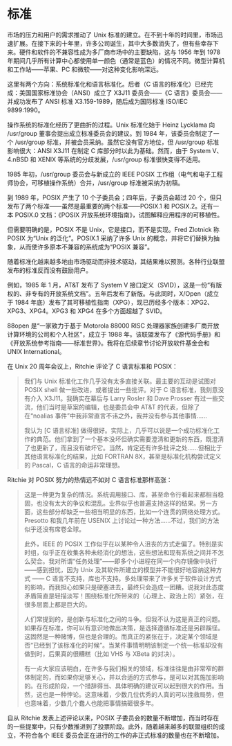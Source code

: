# 标准

市场的压力和用户的需求推动了 Unix 标准的建立。在不到十年的时间里，市场迅速扩展。在接下来的十年里，许多公司诞生，其中大多数消失了，但有些幸存下来。硬件和软件的不兼容性成为多厂商市场中的主要缺陷，这与 1956 年到 1978 年期间几乎所有计算中心都使用单一颜色（通常是蓝色）的情况不同。微型计算机和工作站——苹果、PC 和微软——对这种变化影响深远。

这里有两个方向：系统标准化和语言标准化。后者（C 语言的标准化）已经完成：美国国家标准协会（ANSI）成立了 X3J11 委员会——《C 语言》委员会——并成功发布了 ANSI 标准 X3.159-1989，随后成为国际标准 ISO/IEC 9899:1990。

操作系统的标准化经历了更曲折的过程。Unix 标准化始于 Heinz Lycklama 向 /usr/group 董事会提出成立标准委员会的建议。到 1984 年，该委员会制定了一个 /usr/group 标准，并被会员采纳。虽然它没有官方地位，但 /usr/group 标准影响很大：ANSI X3J11 在制定 C 库部分时以此为基础。然而，由于 System V、4.nBSD 和 XENIX 等系统的分歧发展，/usr/group 标准很快变得不适用。

1985 年初，/usr/group 委员会与新成立的 IEEE POSIX 工作组（电气和电子工程师协会，可移植操作系统）合并，/usr/group 标准被采纳为初稿。

到 1989 年，POSIX 产生了 10 个子委员会；四年后，子委员会超过 20 个，但只发布了两个标准——虽然是最重要的两个标准——POSIX.1 和 POSIX.2。还有一本 POSIX.0 文档：《POSIX 开放系统环境指南》，试图解释应用程序的可移植性。

但需要明确的是，POSIX 不是 Unix，它是接口，而不是实现。Fred Zlotnick 称 POSIX 为“Unix 的泛化”。POSIX.1 采纳了许多 Unix 的概念，并将它们替换为抽象，从而使许多原本不兼容的系统成为“POSIX 兼容”。

随着标准化越来越多地由市场驱动而非技术驱动，其结果难以预测。各种行业联盟发布的标准反而没有鼓励用户。

例如，1985 年 1 月，AT\&T 发布了 System V 接口定义（SVID），这是一份“有版权的、非专有的开放系统文档”。五年后发布了新版。与此同时，X/Open（成立于 1984 年底）发布了其可移植性指南（XPG），现已历经多个版本：XPG2、XPG3、XPG4。XPG3 和 XPG4 在多个方面超越了 SVID。

88open 是“一家致力于基于 Motorola 88000 RISC 处理器家族创建多厂商开放计算环境的公司和个人社区”，成立于 1988 年。该联盟发布了《源代码手册》和《开放系统参考指南——标准世界》。我将在后续章节讨论开放软件基金会和 UNIX International。

在 Unix 20 周年会议上，Ritchie 评论了 C 语言标准和 POSIX：

>我们与 Unix 标准化工作几乎没有太多直接关联。最主要的互动是试图对 POSIX shell 做一些改进，或者提出一些批评。对于 C 语言标准，我刻意没有介入 X3J11。我确实在幕后与 Larry Rosler 和 Dave Prosser 有过一些交流，他们当时是草案的编辑，也是委员会中 AT\&T 的代表，但除了在“noalias 事件”中我非常直言不讳之外，我并没有参与其他事情……
>
>我认为 \[C 语言标准] 做得很好。实际上，几乎可以说是一个成功标准化工作的典范。他们拿到了一个基本没坏但确实需要澄清和更新的东西，既澄清了也更新了，而且没有破坏它。当然，肯定还有许多批评之处……但相比于其他语言标准化的结果，比如 FORTRAN 8X，甚至是标准化机构尝试定义的 Pascal，C 语言的命运非常理想。

Ritchie 对 POSIX 努力的热情远不如对 C 语言标准那样高涨：

>这是一种更为复杂的情况。系统调用接口、库，甚至命令行看起来都相当稳固，也没有太大的争议和混乱。业界似乎也普遍支持这样的结果。另一方面，这些部分却缺乏一些相当明显的东西，比如一个连贯的网络处理方式。Presotto 和我几年前在 USENIX 上讨论过一种方法……不过，我们的方法似乎还没有席卷全球。
>
>此外，IEEE 的 POSIX 工作似乎在以某种令人沮丧的方式走偏了。特别是实时组，似乎正在收集各种未经消化的想法，这些想法和现有系统之间并不怎么契合。我对所谓“任务处理”——即多个小进程在同一个内存镜像中执行——感到担忧，因为 Unix 及其软件所建立的模型并不能很好地容纳这种方式 —— C 语言不支持，库也不支持。多处理带来了许多关于软件设计方式的影响，而我担心如果只是硬塞进去，最终只会造成一团糟。说我对此态度矛盾简直是轻描淡写！围绕标准化所带来的（心理上、政治上的）紧张，在很多层面上都是巨大的。
>
>人们常提到的，是创新与标准化之间的斗争。但我不认为这是真正的问题。如果存在标准，你可以有意识地做出决策，是选择遵循标准还是另辟蹊径。这固然是一种赌博，但也是合理的。而真正的紧张在于，决定某个领域是否“已经到了该标准化的时候”。当某件事情明明该制定一个统一标准却没有做到时，后果真的很糟糕（比如 VHS 与 XBeta 的对决）。
>
>有一点大家应该明白，在许多与我们相关的领域，标准往往是由非常窄的群体制定的，而如果你足够关心，并以合适的方式参与，是可以对其施加影响的。在形成阶段，一个措辞得当、具体明确的建议可以起到很大的作用。当然，这也是一种悖论。这意味着，少数几位优秀的人真的可以挽救局势，但也意味着，少数几个蠢人也能把事情搞砸很多年。

自从 Ritchie 发表上述评论以来，POSIX 子委员会的数量不断增加，而当时存在的一些提案中，只有少数推进到了投票阶段。此外，随着越来越多的联盟组织的成立，不符合各个 IEEE 委员会正在进行的工作的非正式标准的数量也在不断增加。
